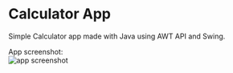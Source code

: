 # Calculator App

Simple Calculator app made with Java using AWT API and Swing.

App screenshot:
<br>
![app screenshot](https://i.imgur.com/jrNvfyy.jpg?raw=true)
